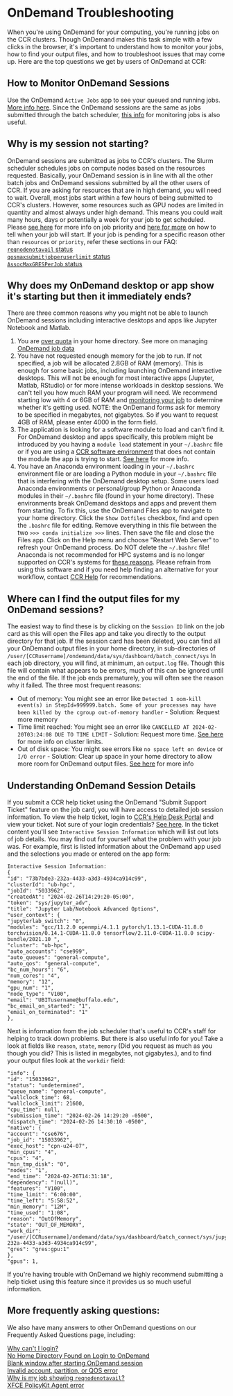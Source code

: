 # OnDemand Troubleshooting  

When you're using OnDemand for your computing, you're running jobs on the CCR clusters.  Though OnDemand makes this task simple with a few clicks in the browser, it's important to understand how to monitor your jobs, how to find your output files, and how to troubleshoot issues that may come up.  Here are the top questions we get by users of OnDemand at CCR:  

## How to Monitor OnDemand Sessions  

Use the OnDemand `Active Jobs` app to see your queued and running jobs.  [More info here](../portals/ood.md#jobs-apps).  Since the OnDemand sessions are the same as jobs submitted through the batch scheduler, [this info](../hpc/jobs.md#monitoring-jobs) for monitoring jobs is also useful.  

## Why is my session not starting?  

OnDemand sessions are submitted as jobs to CCR's clusters.  The Slurm scheduler schedules jobs on compute nodes based on the resources requested.  Basically, your OnDemand session is in line with all the other batch jobs and OnDemand sessions submitted by all the other users of CCR.  If you are asking for resources that are in high demand, you will need to wait.  Overall, most jobs start within a few hours of being submitted to CCR's clusters.  However, some resources such as GPU nodes are limited in quantity and almost always under high demand.  This means you could wait many hours, days or potentially a week for your job to get scheduled.  Please [see here](../hpc/jobs.md#job-priority) for more info on job priority and [here for more](../faq.md#when-will-my-job-start) on how to tell when your job will start.  If your job is pending for a specific reason other than `resources` or `priority`, refer these sections in our FAQ:  
[`reqnodenotavail` status](../faq.md#why-is-my-job-pending-with-reason-reqnodenotavail)  
[`qosmaxsubmitjobperuserlimit` status](../faq.md#why-am-i-getting-a-qosmaxsubmitjobperuserlimit-error-when-i-try-to-submit-a-job)  
[`AssocMaxGRESPerJob` status](../faq.md#why-am-i-seeing-the-job-status-assocmaxgresperjob-on-my-pending-job)  

## Why does my OnDemand desktop or app show it's starting but then it immediately ends?  

There are three common reasons why you might not be able to launch OnDemand sessions including interactive desktops and apps like Jupyter Notebook and Matlab.  

1. You are [over quota](../hpc/storage.md#checking-quotas) in your home directory.  See more on managing [OnDemand job data](../portals/ood.md#my-interactive-sessions)  
2. You have not requested enough memory for the job to run.  If not specified, a job will be allocated 2.8GB of RAM (memory).  This is enough for some basic jobs, including launching OnDemand interactive desktops.  This will not be enough for most interactive apps (Jupyter, Matlab, RStudio) or for more intense workloads in desktop sessions.  We can't tell you how much RAM your program will need.  We recommend starting low with 4 or 6GB of RAM and [monitoring your job](../hpc/jobs.md#monitoring-jobs) to determine whether it's getting used. NOTE: the OnDemand forms ask for memory to be specified in megabytes, not gigabytes.  So if you want to request 4GB of RAM, please enter 4000 in the form field.
2. The application is looking for a software module to load and can't find it. For OnDemand desktop and apps specifically, this problem might be introduced by you having a `module load` statement in your `~/.bashrc` file or if you are using a [CCR software environment](../software/releases.md) that does not contain the module the app is trying to start. [See here](../faq.md#why-am-im-getting-module-not-found-errors) for more info.  
3. You have an Anaconda environment loading in your `~/.bashrc` environment file or are loading a Python module in your `~/.bashrc` file that is interfering with the OnDemand desktop setup.  Some users load Anaconda environments or personal/group Python or Anaconda modules in their `~/.bashrc` file (found in your home directory).  These environments break OnDemand desktops and apps and prevent them from starting.  To fix this, use the OnDemand Files app to navigate to your home directory.  Click the `Show Dotfiles` checkbox, find and open the `.bashrc` file for editing.  Remove everything in this file between the two `>>> conda initialize >>>` lines.  Then save the file and close the Files app.  Click on the Help menu and choose "Restart Web Server" to refresh your OnDemand process.  Do NOT delete the `~/.bashrc` file!  Anaconda is not recommended for HPC systems and is no longer supported on CCR's systems for [these reasons](../software/modules.md#anaconda-python). Please refrain from using this software and if you need help finding an alternative for your workflow, contact [CCR Help](../help.md) for recommendations.   

## Where can I find the output files for my OnDemand sessions?  

The easiest way to find these is by clicking on the `Session ID` link on the job card as this will open the Files app and take you directly to the output directory for that job.  If the session card has been deleted, you can find all your OnDemand output files in your home directory, in sub-directories of `/user/[CCRusername]/ondemand/data/sys/dashboard/batch_connect/sys`  In each job directory, you will find, at minimum, an `output.log` file.  Though this file will contain what appears to be errors, much of this can be ignored until the end of the file.  If the job ends prematurely, you will often see the reason why it failed.  The three most frequent reasons:  
- Out of memory: You might see an error like `Detected 1 oom-kill event(s) in StepId=999999.batch. Some of your processes may have been killed by the cgroup out-of-memory handler` - Solution: Request more memory  
- Time limit reached:  You might see an error like `CANCELLED AT 2024-02-20T03:24:08 DUE TO TIME LIMIT` - Solution: Request more time.  [See here](../hpc/jobs.md#slurm-directives-partitions--qos) for more info on cluster limits.  
- Out of disk space:  You might see errors like `no space left on device` or `I/O error` - Solution: Clear up space in your home directory to allow more room for OnDemand output files.  [See here](../faq.md#why-am-i-getting-no-space-left-on-device-errors) for more info

## Understanding OnDemand Session Details  

If you submit a CCR help ticket using the OnDemand "Submit Support Ticket" feature on the job card, you will have access to detailed job session information.  To view the help ticket, login to [CCR's Help Desk Portal](https://ubccr.freshdesk.com) and view your ticket.  Not sure of your login credentials?  [See here](../help.md#sign-up-for-ccr-help-portal).  In the ticket content you'll see `Interactive Session Information` which will list out lots of job details.  You may find out for yourself what the problem with your job was.  For example, first is listed information about the OnDemand app used and the selections you made or entered on the app form:  

```
Interactive Session Information:
{
"id": "73b7bde3-232a-4433-a3d3-4934ca914c99",
"clusterId": "ub-hpc",
"jobId": "5033962",
"createdAt": "2024-02-26T14:29:20-05:00",
"token": "sys/jupyter_adv",
"title": "Jupyter Lab/Notebook Advanced Options",
"user_context": {
"jupyterlab_switch": "0",
"modules": "gcc/11.2.0 openmpi/4.1.1 pytorch/1.13.1-CUDA-11.8.0 torchvision/0.14.1-CUDA-11.8.0 tensorflow/2.11.0-CUDA-11.8.0 scipy-bundle/2021.10 ",
"cluster": "ub-hpc",
"auto_accounts": "cse999",
"auto_queues": "general-compute",
"auto_qos": "general-compute",
"bc_num_hours": "6",
"num_cores": "4",
"memory": "12",
"gpu_num": "1",
"node_type": "V100",
"email": "UBITusername@buffalo.edu",
"bc_email_on_started": "1",
"email_on_terminated": "1"
},
```

Next is information from the job scheduler that's useful to CCR's staff for helping to track down problems.  But there is also useful info for you!  Take a look at fields like `reason`, `state`, `memory` (Did you request as much as you though you did?  This is listed in megabytes, not gigabytes.), and to find your output files look at the `workdir` field:  
```
"info": {
"id": "15033962",
"status": "undetermined",
"queue_name": "general-compute",
"wallclock_time": 68,
"wallclock_limit": 21600,
"cpu_time": null,
"submission_time": "2024-02-26 14:29:20 -0500",
"dispatch_time": "2024-02-26 14:30:10 -0500",
"native": {
"account": "cse676",
"job_id": "15033962",
"exec_host": "cpn-u24-07",
"min_cpus": "4",
"cpus": "4",
"min_tmp_disk": "0",
"nodes": "1",
"end_time": "2024-02-26T14:31:18",
"dependency": "(null)",
"features": "V100",
"time_limit": "6:00:00",
"time_left": "5:58:52",
"min_memory": "12M",
"time_used": "1:08",
"reason": "OutOfMemory",
"state": "OUT_OF_MEMORY",
"work_dir": "/user/[CCRusername]/ondemand/data/sys/dashboard/batch_connect/sys/jupyter_adv/output/73b7bde3-232a-4433-a3d3-4934ca914c99",
"gres": "gres:gpu:1"
},
"gpus": 1,
```

If you're having trouble with OnDemand we highly recommend submitting a help ticket using this feature since it provides us so much useful information.  



## More frequently asking questions:  

We also have many answers to other OnDemand questions on our Frequently Asked Questions page, including:  

[Why can't I login?](../faq.md#why-cant-i-login)  
[No Home Directory Found on Login to OnDemand](../faq.md#why-am-i-seeing-a-home-directory-missing-error-on-login)  
[Blank window after starting OnDemand session](../faq.md#why-do-i-see-a-blank-window-when-starting-an-ondemand-desktop-why-are-the-desktop-icons-not-working)  
[Invalid account, partition, or QOS error](../faq.md#why-do-i-get-an-invalid-account-partition-or-qos-specification-error-when-i-try-to-run-a-job)  
[Why is my job showing `reqnodenotavail`?](../faq.md#why-is-my-job-pending-with-reason-reqnodenotavail)   
[XFCE PolicyKit Agent error](../faq.md#how-can-i-fix-the-xfce-policykit-agent-error-in-ondemand-desktop-sessions)  

